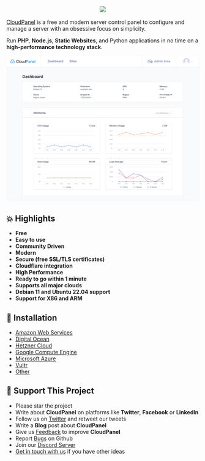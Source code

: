 <p align="center">
  <a href="https://www.cloudpanel.io" target="_blank">
    <img src="https://www.cloudpanel.io/assets/images/logo.svg?v=0.0.2">
  </a>
</p>

[CloudPanel](https://www.cloudpanel.io) is a free and modern server control panel to configure and manage a server with an obsessive focus on simplicity.

Run **PHP**, **Node.js**, **Static Websites**, and Python applications in no time on a **high-performance technology stack**.

<p align="center">
  <a href="https://www.cloudpanel.io" target="_blank">
    <img src="/assets/images/cloudpanel.svg?v=0.0.4">
  </a>
</p>

## :boom: Highlights

- **Free**
- **Easy to use**
- **Community Driven**
- **Modern**
- **Secure (free SSL/TLS certificates)**
- **Cloudflare integration**
- **High Performance**
- **Ready to go within 1 minute**
- **Supports all major clouds**
- **Debian 11 and Ubuntu 22.04 support**
- **Support for X86 and ARM**

## :floppy_disk: Installation

- [Amazon Web Services](https://www.cloudpanel.io/docs/v2/getting-started/amazon-web-services/installation/ami/)
- [Digital Ocean](https://www.cloudpanel.io/docs/v2/getting-started/digital-ocean/installation/marketplace/)
- [Hetzner Cloud](https://www.cloudpanel.io/docs/v2/getting-started/hetzner-cloud/installation/installer/)
- [Google Compute Engine](https://www.cloudpanel.io/docs/v2/getting-started/google-compute-engine/installation/installer/)
- [Microsoft Azure](https://www.cloudpanel.io/docs/v2/getting-started/microsoft-azure/installation/installer/)
- [Vultr](https://www.cloudpanel.io/docs/v2/getting-started/vultr/installation/marketplace/)
- [Other](https://www.cloudpanel.io/docs/v2/getting-started/other/)

## :sparkling_heart: Support This Project

* Please star the project
* Write about **CloudPanel** on platforms like **Twitter**, **Facebook** or **LinkedIn**
* Follow us on [Twitter](https://twitter.com/cloudpanel_io) and retweet our tweets
* Write a **Blog** post about **CloudPanel**
* Give us [Feedback](https://www.cloudpanel.io/feedback/) to improve **CloudPanel**
* Report [Bugs](https://github.com/cloudpanel-io/cloudpanel-ce/issues) on Github
* Join our [Discord Server](https://discord.cloudpanel.io/)
* [Get in touch with us](https://www.cloudpanel.io/contact/) if you have other ideas